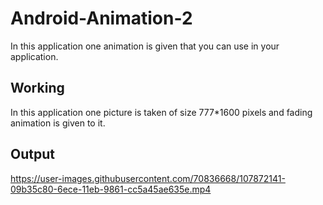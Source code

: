 # Android-Animation-2
In this application one animation is given that you can use in your application.

## Working
In this application one picture is taken of size 777*1600 pixels and fading animation is given to it. 

## Output

https://user-images.githubusercontent.com/70836668/107872141-09b35c80-6ece-11eb-9861-cc5a45ae635e.mp4

